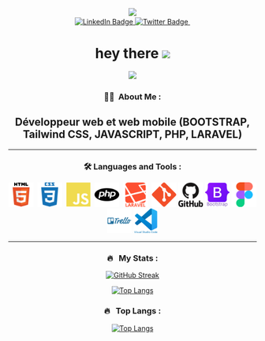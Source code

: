 <div id="header" align="center">
  <img src="https://media.giphy.com/media/O2PhyxtkFwCtUO6nen/giphy.gif" width="20%"/>
</div>
<div id="badges"align="center">
  <a href=https://www.linkedin.com/in/koffi-samuel-loumon-5180a8233/>
    <img src="https://img.shields.io/badge/LinkedIn-blue?style=for-the-badge&logo=linkedin&logoColor=white" width="120" alt="LinkedIn Badge"/>
  </a>
    <a href="https://twitter.com/loumon_sam">
    <img src="https://img.shields.io/badge/Twitter-blue?style=for-the-badge&logo=twitter&logoColor=white" width="120" alt="Twitter Badge"/>
  </a>
  <img src="https://komarev.com/ghpvc/?username=LOUMON-Koffi-Samuel&style=flat-square&color=blue" width="180" alt=""/>
  <h1>
  hey there
  <img src="https://media.giphy.com/media/hvRJCLFzcasrR4ia7z/giphy.gif" width="20"/>
</h1>

<div id="header" align="center">
  <img src="https://media.giphy.com/media/jdPMeyv9rn0hZHh8n9/giphy.gif" width="20%"/>
</div>

### :man_technologist: &nbsp;About Me :

<h2>Développeur web et web mobile (BOOTSTRAP, Tailwind CSS, JAVASCRIPT, PHP, LARAVEL)</h2>

---
  
  ### :hammer_and_wrench: Languages and Tools :
<div>
  <img src="https://github.com/devicons/devicon/blob/master/icons/html5/html5-original-wordmark.svg" title="HTML5" alt="HTML" width="50" height="50"/>&nbsp;
  <img src="https://github.com/devicons/devicon/blob/master/icons/css3/css3-plain-wordmark.svg"  title="CSS3" alt="CSS" width="50" height="50"/>&nbsp;
  <img src="https://github.com/devicons/devicon/blob/master/icons/javascript/javascript-plain.svg"  title="javascript" alt="javascript" width="50" height="50"/>&nbsp;
  <img src="https://github.com/devicons/devicon/blob/master/icons/php/php-plain.svg"  title="php" alt="php" width="50" height="50"/>&nbsp;
  <img src="https://github.com/devicons/devicon/blob/master/icons/laravel/laravel-plain-wordmark.svg"  title="laravel" alt="laravel" width="50" height="50"/>&nbsp;
  <img src="https://github.com/devicons/devicon/blob/master/icons/git/git-original.svg" title="Git" **alt="Git" width="50" height="50"/>
  <img src="https://github.com/devicons/devicon/blob/master/icons/github/github-original-wordmark.svg" title="Github" **alt="Git" width="50" height="50"/>
  <img src="https://github.com/devicons/devicon/blob/master/icons/bootstrap/bootstrap-original-wordmark.svg" **alt="boostrap" width="50" height="50"/>
  <img src="https://github.com/devicons/devicon/blob/master/icons/figma/figma-original.svg" title="Git" **alt="figma" width="50" height="50"/>
  <img src="https://github.com/devicons/devicon/blob/master/icons/trello/trello-plain-wordmark.svg" title="trello" **alt="trello" width="50" height="50"/>
   <img src="https://github.com/devicons/devicon/blob/master/icons/vscode/vscode-original-wordmark.svg" **alt="vscode" width="50" height="50"/>
  </div>
  
---

### 🔥 &nbsp; My Stats :
[![GitHub Streak](https://github-readme-streak-stats.herokuapp.com/?user=LOUMON-Koffi-Samuel&theme=dracula)](https://git.io/streak-stats)
  
  [![Top Langs](https://github-readme-stats.vercel.app/api?username=LOUMON-Koffi-Samuel&show_icons=true&theme=dracula)](https://github.com/anuraghazra/github-readme-stats)
  
  ### 🔥 &nbsp; Top Langs :
 [![Top Langs](https://github-readme-stats.vercel.app/api/top-langs/?username=LOUMON-Koffi-Samuel&langs_count=8&layout=compact&theme=dracula)](https://github.com/anuraghazra/github-readme-stats)
  
</div>  
